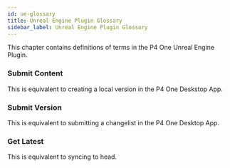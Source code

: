 ```yaml
---
id: ue-glossary
title: Unreal Engine Plugin Glossary
sidebar_label: Unreal Engine Plugin Glossary
---
```


This chapter contains definitions of terms in the P4 One Unreal Engine Plugin.

### Submit Content
This is equivalent to creating a local version in the P4 One Deskstop App.


### Submit Version
This is equivalent to submitting a changelist in the P4 One Desktop App.

### Get Latest
This is equivalent to syncing to head.

